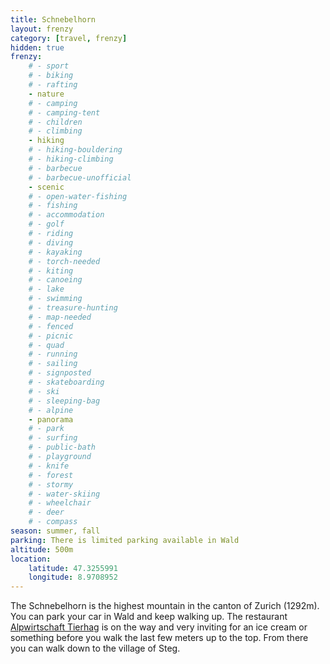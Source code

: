 ```yaml
---
title: Schnebelhorn
layout: frenzy
category: [travel, frenzy]
hidden: true
frenzy:
    # - sport
    # - biking
    # - rafting
    - nature
    # - camping
    # - camping-tent
    # - children
    # - climbing
    - hiking
    # - hiking-bouldering
    # - hiking-climbing
    # - barbecue
    # - barbecue-unofficial
    - scenic
    # - open-water-fishing
    # - fishing
    # - accommodation
    # - golf
    # - riding
    # - diving
    # - kayaking
    # - torch-needed
    # - kiting
    # - canoeing
    # - lake
    # - swimming
    # - treasure-hunting
    # - map-needed
    # - fenced
    # - picnic
    # - quad
    # - running
    # - sailing
    # - signposted
    # - skateboarding
    # - ski
    # - sleeping-bag
    # - alpine
    - panorama
    # - park
    # - surfing
    # - public-bath
    # - playground
    # - knife
    # - forest
    # - stormy
    # - water-skiing
    # - wheelchair
    # - deer
    # - compass
season: summer, fall
parking: There is limited parking available in Wald
altitude: 500m
location:
    latitude: 47.3255991
    longitude: 8.9708952
---
```


The Schnebelhorn is the highest mountain in the canton of Zurich (1292m). You can park your car in Wald and keep walking up. The restaurant [Alpwirtschaft Tierhag](https://www.lvpfaeffikon.ch/alp-schnebelhorn/restaurant/) is on the way and very inviting for an ice cream or something before you walk the last few meters up to the top. From there you can walk down to the village of Steg.